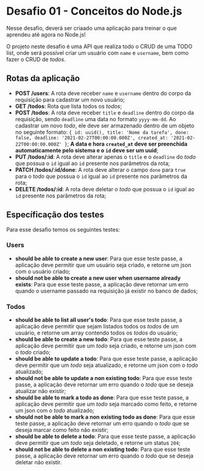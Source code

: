 # **Desafio 01 - Conceitos do Node.js**

Nesse desafio, deverá ser criaado uma aplicação para treinar o que aprendeu até agora no Node.js!

O projeto neste desafio é uma API que realiza todo o CRUD de uma TODO list, onde será possível criar um usuário com `name` e `username`, bem como fazer o CRUD de *todos*.

## Rotas da aplicação

- **POST /users**: A rota deve receber `name` e `username` dentro do corpo da requisição para cadastrar um novo usuário;
- **GET /todos**: Rota que lista todos os *todos*;
- **POST /todos**: A rota deve receber `title` e `deadline` dentro do corpo da requisição, sendo `deadline` uma data no formato `yyyy-mm-dd`. Ao cadastrar um novo *todo*, ele deve ser armazenado dentro de um objeto no seguinte formato: `{ id: uuid(), title: 'Nome da tarefa', done: false, deadline: '2021-02-27T00:00:00.000Z', created_at: '2021-02-22T00:00:00.000Z' }`; **A data e hora `created_at` deve ser preenchida automaticamente pelo sistema e o `id` deve ser um uuid**;
- **PUT /todos/:id**: A rota deve alterar apenas o `title` e o `deadline` do *todo* que possua o `id` igual ao `id` presente nos parâmetros da rota;
- **PATCH /todos/:id/done**: A rota deve alterar o campo `done` para `true` para o *todo* que possua o `id` igual ao `id` presente nos parâmetros da rota;
- **DELETE /todos/:id**: A rota deve deletar o *todo* que possua o `id` igual ao `id` presente nos parâmetros da rota;

## Específicação dos testes

Para esse desafio temos os seguintes testes:

### Users

- **should be able to create a new user**: Para que esse teste passe, a aplicação deve permitir que um usuário seja criado, e retorne um json com o usuário criado;
- **should not be able to create a new user when username already exists**: Para que esse teste passe, a aplicação deve retornar um erro quando o username passado na requisição já existir no banco de dados;

### Todos

- **should be able to list all user's todo**: Para que esse teste passe, a aplicação deve permitir que sejam listados todos os *todos* de um usuário, e retorne um array contendo todos os *todos* do usuário;
- **should be able to create a new todo**: Para que esse teste passe, a aplicação deve permitir que um *todo* seja criado, e retorne um json com o *todo* criado;
- **should be able to update a todo**: Para que esse teste passe, a aplicação deve permitir que um *todo* seja atualizado, e retorne um json com o *todo* atualizado;
- **should not be able to update a non existing todo**: Para que esse teste passe, a aplicação deve retornar um erro quando o *todo* que se deseja atualizar não existir;
- **should be able to mark a todo as done**: Para que esse teste passe, a aplicação deve permitir que um *todo* seja marcado como feito, e retorne um json com o *todo* atualizado;
- **should not be able to mark a non existing todo as done**: Para que esse teste passe, a aplicação deve retornar um erro quando o *todo* que se deseja marcar como feito não existir;
- **should be able to delete a todo**: Para que esse teste passe, a aplicação deve permitir que um *todo* seja deletado, e retorne um status `204`;
- **should not be able to delete a non existing todo**: Para que esse teste passe, a aplicação deve retornar um erro quando o *todo* que se deseja deletar não existir.
